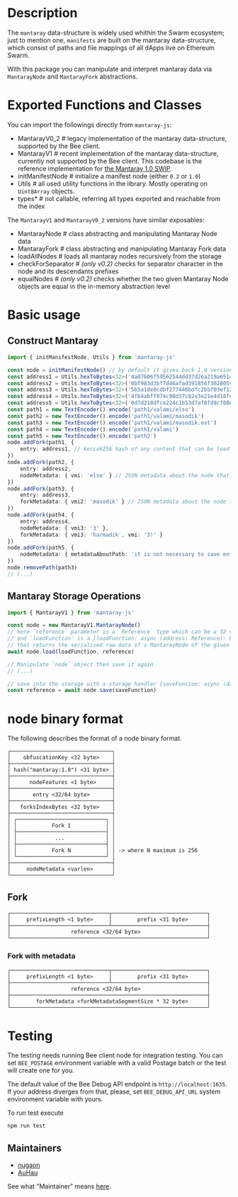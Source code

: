 # Description

The `mantaray` data-structure is widely used whithin the Swarm ecosystem; just to mention one, `manifests` are built on the mantaray data-structure, which consist of paths and file mappings of all dApps live on Ethereum Swarm.

With this package you can manipulate and interpret mantaray data via `MantarayNode` and `MantarayFork` abstractions.

# Exported Functions and Classes

You can import the followings directly from `mantaray-js`:

* MantarayV0_2        # legacy implementation of the mantaray data-structure, supported by the Bee client.
* MantarayV1          # recent implementation of the mantaray data-structure, currently not supported by the Bee client. This codebase is the reference implementation for [the Mantaray 1.0 SWIP](https://github.com/ethersphere/SWIPs/pull/37).
* initManifestNode    # initialize a manifest node (either `0.2` or `1.0`)
* Utils               # all used utility functions in the library. Mostly operating on `Uint8Array` objects.
* types*              # not callable, referring all types exported and reachable from the index

The `MantarayV1` and `MantarayV0_2` versions have similar exposables:

* MantarayNode        # class abstracting and manipulating Mantaray Node data
* MantarayFork        # class abstracting and manipulating Mantaray Fork data
* loadAllNodes        # loads all mantaray nodes recursively from the storage
* checkForSeparator   # _(only v0.2)_ checks for separator character in the node and its descendants prefixes
* equalNodes          # _(only v0.2)_ checks whether the two given Mantaray Node objects are equal in the in-memory abstraction level

# Basic usage

## Construct Mantaray

```ts
import { initManifestNode, Utils } from 'mantaray-js'

const node = initManifestNode() // by default it gives back 1.0 version of Mantaray
const address1 = Utils.hexToBytes<32>('4a07606f59562544dd37d26a219a65144e8cf3321b21276d8ea8de4af3ecee63')
const address2 = Utils.hexToBytes<32>('0bf983d3bf7d46afad391856f302805cea6d1bdb2df0341a00ae29db42b1eb45')
const address3 = Utils.hexToBytes<32>('5b5a1de0cdbf277446bdfc2b5f03ef12e5da8dfbd5d74ea608b0ff5544d584bd')
const address4 = Utils.hexToBytes<32>('4f64abff074c90d37c82e3e21e4d18fee52eb887a8b163eab167248e1197459e')
const address5 = Utils.hexToBytes<32>('0d7d218dfce224c1b53d7af8fd9cf88e7f053fe978716a768a88a853bd5f1bc7')
const path1 = new TextEncoder().encode('path1/valami/elso')
const path2 = new TextEncoder().encode('path1/valami/masodik')
const path3 = new TextEncoder().encode('path1/valami/masodik.ext')
const path4 = new TextEncoder().encode('path1/valami')
const path5 = new TextEncoder().encode('path2')
node.addFork(path1, {
    entry: address1, // keccak256 hash of any content that can be load from Storage. it acts as reference on the Path.
})
node.addFork(path2, {
    entry: address2,
    nodeMetadata: { vmi: 'elso' } // JSON metadata about the node that will be serialized on node level
})
node.addFork(path3, {
    entry: address3, 
    forkMetadata: { vmi2: 'masodik' } // JSON metadata about the node that will be serialized on fork level
})
node.addFork(path4, {
    entry: address4,
    nodeMetadata: { vmi3: '3' },
    forkMetadata: { vmi3: 'harmadik', vmi: '3!' }
})
node.addFork(path5, {
    nodeMetadata: { metadataAboutPath: 'it is not necessary to save entry for the new node' }
})
node.removePath(path3)
// (...)
```

## Mantaray Storage Operations

```ts
import { MantarayV1 } from 'mantaray-js'

const node = new MantarayV1.MantarayNode()
// here `reference` parameter is a `Reference` type which can be a 32 or 64 bytes Uint8Array
// and `loadFunction` is a [loadFunction: async (address: Reference): Promise<Uint8Array>] typed function
// that returns the serialised raw data of a MantarayNode of the given reference
await node.load(loadFunction, reference)

// Manipulate `node` object then save it again
// (...)

// save into the storage with a storage handler [saveFuncion: async (data: Uint8Array): Promise<Reference>]
const reference = await node.save(saveFunction)
```

# node binary format

The following describes the format of a node binary format.

```
┌────────────────────────────────┐
│    obfuscationKey <32 byte>    │
├────────────────────────────────┤
│ hash("mantaray:1.0") <31 byte> │
├────────────────────────────────┤
│      nodeFeatures <1 byte>     │
├────────────────────────────────┤
│       entry <32/64 byte>       │
├────────────────────────────────┤
│   forksIndexBytes <32 byte>    │
├────────────────────────────────┤
│ ┌────────────────────────────┐ │
│ │           Fork 1           │ │
│ ├────────────────────────────┤ │
│ │            ...             │ │
│ ├────────────────────────────┤ │
│ │           Fork N           │ │ -> where N maximum is 256
│ └────────────────────────────┘ │
├────────────────────────────────┤
│     nodeMetadata <varlen>      │
└────────────────────────────────┘
```

## Fork

```
┌───────────────────────────────┬──────────────────────────────┐
│     prefixLength <1 byte>     │        prefix <31 byte>      │
├───────────────────────────────┴──────────────────────────────┤
│                   reference <32/64 byte>                     │
└──────────────────────────────────────────────────────────────┘
```

### Fork with metadata

```
┌───────────────────────────────┬──────────────────────────────┐
│     prefixLength <1 byte>     │        prefix <31 byte>      │
├───────────────────────────────┴──────────────────────────────┤
│                   reference <32/64 byte>                     │
├──────────────────────────────────────────────────────────────┤
│        forkMetadata <forkMetadataSegmentSize * 32 byte>      │
└──────────────────────────────────────────────────────────────┘
```

# Testing

The testing needs running Bee client node for integration testing.
You can set `BEE_POSTAGE` environment variable with a valid Postage batch or the test will create one for you.

The default value of the Bee Debug API endpoint is `http://localhost:1635`. 
If your address diverges from that, please, set `BEE_DEBUG_API_URL` system environment variable with yours.

To run test execute

```sh
npm run test
```

## Maintainers

- [nugaon](https://github.com/nugaon)
- [AuHau](https://github.com/AuHau)

See what "Maintainer" means [here](https://github.com/ethersphere/repo-maintainer).

